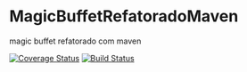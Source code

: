 MagicBuffetRefatoradoMaven
==========================

magic buffet refatorado com maven

[![Coverage Status](https://coveralls.io/repos/fabioandrews/magicbuffetrefatoradotraviscoveralls/badge.png?branch=6e7fdec1f92c3232dbb913b005def6ccde43160f)](https://coveralls.io/r/fabioandrews/magicbuffetrefatoradotraviscoveralls?branch=6e7fdec1f92c3232dbb913b005def6ccde43160f)
[![Build Status](https://travis-ci.org/fabioandrews/magicbuffetrefatoradotraviscoveralls.png?branch=master)](https://travis-ci.org/fabioandrews/magicbuffetrefatoradotraviscoveralls)
